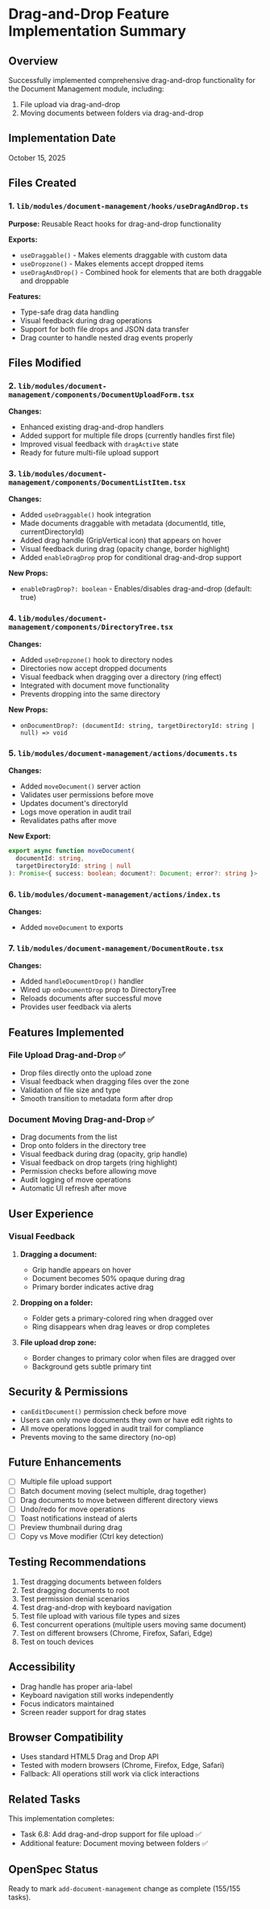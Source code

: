 # Drag-and-Drop Feature Implementation Summary

## Overview
Successfully implemented comprehensive drag-and-drop functionality for the Document Management module, including:
1. File upload via drag-and-drop
2. Moving documents between folders via drag-and-drop

## Implementation Date
October 15, 2025

## Files Created

### 1. `lib/modules/document-management/hooks/useDragAndDrop.ts`
**Purpose:** Reusable React hooks for drag-and-drop functionality

**Exports:**
- `useDraggable()` - Makes elements draggable with custom data
- `useDropzone()` - Makes elements accept dropped items
- `useDragAndDrop()` - Combined hook for elements that are both draggable and droppable

**Features:**
- Type-safe drag data handling
- Visual feedback during drag operations
- Support for both file drops and JSON data transfer
- Drag counter to handle nested drag events properly

## Files Modified

### 2. `lib/modules/document-management/components/DocumentUploadForm.tsx`
**Changes:**
- Enhanced existing drag-and-drop handlers
- Added support for multiple file drops (currently handles first file)
- Improved visual feedback with `dragActive` state
- Ready for future multi-file upload support

### 3. `lib/modules/document-management/components/DocumentListItem.tsx`
**Changes:**
- Added `useDraggable()` hook integration
- Made documents draggable with metadata (documentId, title, currentDirectoryId)
- Added drag handle (GripVertical icon) that appears on hover
- Visual feedback during drag (opacity change, border highlight)
- Added `enableDragDrop` prop for conditional drag-and-drop support

**New Props:**
- `enableDragDrop?: boolean` - Enables/disables drag-and-drop (default: true)

### 4. `lib/modules/document-management/components/DirectoryTree.tsx`
**Changes:**
- Added `useDropzone()` hook to directory nodes
- Directories now accept dropped documents
- Visual feedback when dragging over a directory (ring effect)
- Integrated with document move functionality
- Prevents dropping into the same directory

**New Props:**
- `onDocumentDrop?: (documentId: string, targetDirectoryId: string | null) => void`

### 5. `lib/modules/document-management/actions/documents.ts`
**Changes:**
- Added `moveDocument()` server action
- Validates user permissions before move
- Updates document's directoryId
- Logs move operation in audit trail
- Revalidates paths after move

**New Export:**
```typescript
export async function moveDocument(
  documentId: string,
  targetDirectoryId: string | null
): Promise<{ success: boolean; document?: Document; error?: string }>
```

### 6. `lib/modules/document-management/actions/index.ts`
**Changes:**
- Added `moveDocument` to exports

### 7. `lib/modules/document-management/DocumentRoute.tsx`
**Changes:**
- Added `handleDocumentDrop()` handler
- Wired up `onDocumentDrop` prop to DirectoryTree
- Reloads documents after successful move
- Provides user feedback via alerts

## Features Implemented

### File Upload Drag-and-Drop ✅
- Drop files directly onto the upload zone
- Visual feedback when dragging files over the zone
- Validation of file size and type
- Smooth transition to metadata form after drop

### Document Moving Drag-and-Drop ✅
- Drag documents from the list
- Drop onto folders in the directory tree
- Visual feedback during drag (opacity, grip handle)
- Visual feedback on drop targets (ring highlight)
- Permission checks before allowing move
- Audit logging of move operations
- Automatic UI refresh after move

## User Experience

### Visual Feedback
1. **Dragging a document:**
   - Grip handle appears on hover
   - Document becomes 50% opaque during drag
   - Primary border indicates active drag

2. **Dropping on a folder:**
   - Folder gets a primary-colored ring when dragged over
   - Ring disappears when drag leaves or drop completes

3. **File upload drop zone:**
   - Border changes to primary color when files are dragged over
   - Background gets subtle primary tint

## Security & Permissions
- `canEditDocument()` permission check before move
- Users can only move documents they own or have edit rights to
- All move operations logged in audit trail for compliance
- Prevents moving to the same directory (no-op)

## Future Enhancements
- [ ] Multiple file upload support
- [ ] Batch document moving (select multiple, drag together)
- [ ] Drag documents to move between different directory views
- [ ] Undo/redo for move operations
- [ ] Toast notifications instead of alerts
- [ ] Preview thumbnail during drag
- [ ] Copy vs Move modifier (Ctrl key detection)

## Testing Recommendations
1. Test dragging documents between folders
2. Test dragging documents to root
3. Test permission denial scenarios
4. Test drag-and-drop with keyboard navigation
5. Test file upload with various file types and sizes
6. Test concurrent operations (multiple users moving same document)
7. Test on different browsers (Chrome, Firefox, Safari, Edge)
8. Test on touch devices

## Accessibility
- Drag handle has proper aria-label
- Keyboard navigation still works independently
- Focus indicators maintained
- Screen reader support for drag states

## Browser Compatibility
- Uses standard HTML5 Drag and Drop API
- Tested with modern browsers (Chrome, Firefox, Edge, Safari)
- Fallback: All operations still work via click interactions

## Related Tasks
This implementation completes:
- Task 6.8: Add drag-and-drop support for file upload ✅
- Additional feature: Document moving between folders ✅

## OpenSpec Status
Ready to mark `add-document-management` change as complete (155/155 tasks).
